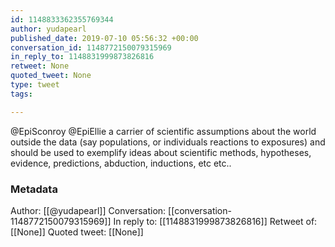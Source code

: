 ```yaml
---
id: 1148833362355769344
author: yudapearl
published_date: 2019-07-10 05:56:32 +00:00
conversation_id: 1148772150079315969
in_reply_to: 1148831999873826816
retweet: None
quoted_tweet: None
type: tweet
tags:

---
```


@EpiSconroy @EpiEllie a carrier of scientific assumptions about the world outside the data (say populations, or individuals reactions to exposures) and should be used to exemplify ideas about scientific methods, hypotheses, evidence, predictions, abduction, inductions, etc etc..

### Metadata

Author: [[@yudapearl]]
Conversation: [[conversation-1148772150079315969]]
In reply to: [[1148831999873826816]]
Retweet of: [[None]]
Quoted tweet: [[None]]
